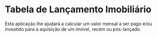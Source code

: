 # Tabela de Lançamento Imobiliário

Esta aplicação lhe ajudará a calcular um valor mensal a ser pago e/ou investido para a aquisição de um imóvel, recém ou pós-lançado.
